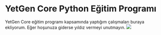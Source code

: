 # YetGen Core Python Eğitim Programı
YetGen Core eğitim programı kapsamında yaptığım çalışmaları buraya ekliyorum. Eğer hoşunuza giderse yıldız vermeyi unutmayın.
<img src= "https://yetkingencler.com/wp-content/uploads/2021/07YetGenLogo.png">



